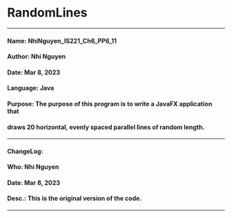 # RandomLines
------------------------------------------------------------------------------
####   Name:     NhiNguyen_IS221_Ch6_PP6_11
####   Author:   Nhi Nguyen
####   Date:     Mar 8, 2023
####   Language: Java
####   Purpose:  The purpose of this program is to write a JavaFX application that
####             draws 20 horizontal, evenly spaced parallel lines of random length.
------------------------------------------------------------------------------
####   ChangeLog:
####   Who:      Nhi Nguyen            
####   Date:     Mar 8, 2023
####   Desc.:    This is the original version of the code.  
------------------------------------------------------------------------------
